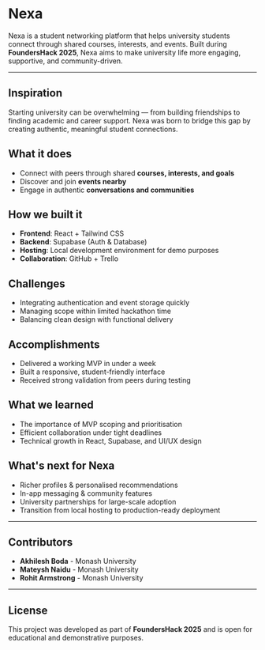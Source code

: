 # Nexa
Nexa is a student networking platform that helps university students connect through shared courses, interests, and events. Built during **FoundersHack 2025**, Nexa aims to make university life more engaging, supportive, and community-driven.  

---

## Inspiration  
Starting university can be overwhelming — from building friendships to finding academic and career support. Nexa was born to bridge this gap by creating authentic, meaningful student connections.  

## What it does  
- Connect with peers through shared **courses, interests, and goals**  
- Discover and join **events nearby**  
- Engage in authentic **conversations and communities**  

## How we built it  
- **Frontend**: React + Tailwind CSS  
- **Backend**: Supabase (Auth & Database)  
- **Hosting**: Local development environment for demo purposes  
- **Collaboration**: GitHub + Trello  

## Challenges  
- Integrating authentication and event storage quickly  
- Managing scope within limited hackathon time  
- Balancing clean design with functional delivery  

## Accomplishments  
- Delivered a working MVP in under a week  
- Built a responsive, student-friendly interface  
- Received strong validation from peers during testing  

## What we learned  
- The importance of MVP scoping and prioritisation  
- Efficient collaboration under tight deadlines  
- Technical growth in React, Supabase, and UI/UX design  

## What's next for Nexa  
- Richer profiles & personalised recommendations  
- In-app messaging & community features  
- University partnerships for large-scale adoption  
- Transition from local hosting to production-ready deployment  

---

## Contributors  
- **Akhilesh Boda** - Monash University
- **Mateysh Naidu** - Monash University
- **Rohit Armstrong** - Monash University

---

## License  
This project was developed as part of **FoundersHack 2025** and is open for educational and demonstrative purposes.  
